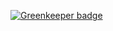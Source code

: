 
[![Greenkeeper badge](https://badges.greenkeeper.io/jholt1/serverless-template.svg)](https://greenkeeper.io/)
